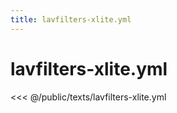 ```yaml
---
title: lavfilters-xlite.yml
---
```


# lavfilters-xlite.yml

<script setup>
import DownloadButton from '@components/DownloadButton.vue'
</script>

<DownloadButton filePath="texts/lavfilters-xlite.yml" />

<<< @/public/texts/lavfilters-xlite.yml
